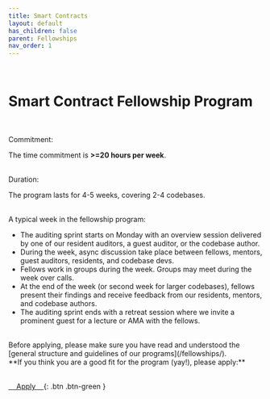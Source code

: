 ```yaml
---
title: Smart Contracts
layout: default
has_children: false
parent: Fellowships
nav_order: 1
---
```

<br>

# Smart Contract Fellowship Program

<br>

<span class="fs-5"><span class="fw-700"><span class="text-green-200">Commitment:</span></span></span> 

The time commitment is **>=20 hours per week**.

<br>
<span class="fs-5"><span class="fw-700"><span class="text-green-200">Duration:</span></span></span> 


The program lasts for 4-5 weeks, covering 2-4 codebases.

<br>
<span class="fs-5"><span class="fw-700"><span class="text-green-200">A typical week in the fellowship program:</span></span></span> 


- The auditing sprint starts on Monday with an overview session delivered by one of our resident auditors, a guest auditor, or the codebase author. 
- During the week, async discussion take place between fellows, mentors, guest auditors, residents, and codebase devs. 
- Fellows work in groups during the week. Groups may meet during the week over calls.
- At the end of the week (or second week for larger codebases), fellows present their findings and receive feedback from our residents, mentors, and codebase authors.
- The auditing sprint ends with a retreat session where we invite a prominent guest for a lecture or AMA with the fellows.

<br>
Before applying, please make sure you have read and understood the [general structure and guidelines of our programs](/fellowships/).

<br>
**If you think you are a good fit for the program (yay!), please apply:**
<br><br>

<span class="fs-7"> [&nbsp;&nbsp;&nbsp;&nbsp;Apply&nbsp;&nbsp;&nbsp;&nbsp;](https://docs.google.com/forms/d/e/1FAIpQLSfc5VUYOyG_cRpiRkymJOVoHluFOuiYMRONX-R7xRuvWM25Xg/viewform){: .btn .btn-green } </span> &nbsp;


